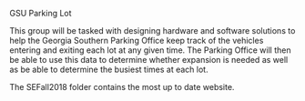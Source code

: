 GSU Parking Lot

This group will be tasked with designing hardware and software solutions to help the Georgia Southern Parking Office 
keep track of the vehicles entering and exiting each lot at any given time. The Parking Office will then be able to 
use this data to determine whether expansion is needed as well as be able to determine the busiest times at each lot.

The SEFall2018 folder contains the most up to date website.


